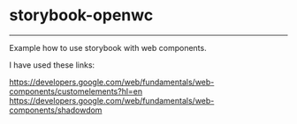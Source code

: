 # storybook-openwc
-------------------------------------
Example how to use storybook with web components.

I have used these links:

https://developers.google.com/web/fundamentals/web-components/customelements?hl=en
https://developers.google.com/web/fundamentals/web-components/shadowdom

